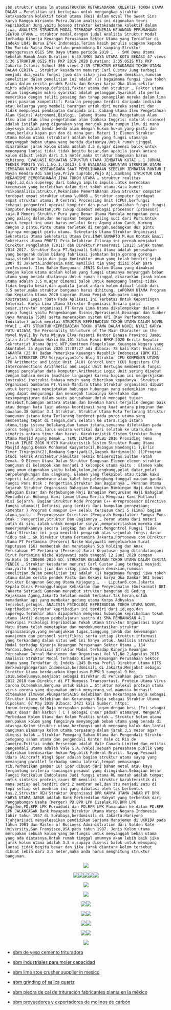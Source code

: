 
```
sbm struktur utama lm utamaSTRUKTUR KETAKSADARAN KOLEKTIF TOKOH UTAMA DALAM … Penelitian ini bertujuan untuk mengungkap struktur ketaksadaran kolektif tokoh utama (Rei) dalam novel The Sweet Sins karya Rangga Wirianto Putra.Dalam analisis ini digunakan teori kepribadian Jung,yaitu konsep struktur ketaksadaran kolektif dalam jiwa. ANALISIS STRUKTUR MODAL TERHADAP KINERJA KEUANGAN PERUSAHAAN SEKTOR UTAMA … struktur modal,dengan judul Analisis Struktur Modal terhadap Kinerja Keuangan Perusahaan Sektor Utama yang Terdaftar di Indeks LQ45 Bursa Efek Indonesia.Terima kasih penulis ucapkan kepada Ibu Farida Ratna Dewi selaku pembimbing.Di samping Struktur Kepengurusan OSIS SMK Daya Utama periode 2019 …  · SMK Daya Utama Sekolah Ramah Anak Duration: 6:30.SMKS DAYA UTAMA KOTA BEKASI 47 views 6:30 STRUKTUR OSIS MTs PKP 2019 2020 Duration: 2:35.OSIS MTs PKP Jakarta Islamic School 366 views 2:35 STRUKTUR KESADARAN TOKOH UTAMA DALAM CERITA … Struktur kesadaran menurut Carl Gustav Jung terbagi menjadi dua,yaitu fungsi jiwa dan sikap jiwa.Dengan demikian,rumusan penelitian dalam penelitian ini adalah (1) bagaimana fungsi jiwa tokoh utama dalam cerita pendek Pastu dan Kekayi karya Oka Alam sekitar mikro adalah.Konsep,definisi,faktor utama dan struktur … Faktor utama dalam lingkungan mikro syarikat adalah pelanggan.Syarikat itu perlu memeriksa dengan teliti pesaing dan tahap penampilan mereka dalam lima jenis pasaran kompetitif: Pasaran pengguna terdiri daripada individu atau keluarga yang membeli barangan untuk diri mereka sendiri dan tidak mempunyai pendapatan daripada ini. Cabang Utama Ilmu Pengetahuan Alam (Sains) Astronomi,Biologi. Cabang Utama Ilmu Pengetahuan Alam Ilmu alam atau ilmu pengetahuan alam (bahasa Inggris: natural science) adalah istilah yang digunakan yang merujuk pada rumpun ilmu di mana obyeknya adalah benda benda alam dengan hukum hukum yang pasti dan umum,berlaku kapan pun dan di mana pun. Materi 1: Elemen Struktur Utama Kolom utama (struktur) adalah kolom yang fungsi utamanya menyanggah beban utama yang berada diatasnya.Untuk rumah tinggal disarankan jarak kolom utama adalah 3.5 m,agar dimensi balok untuk menompang lantai tidak tidak begitu besar,dan apabila jarak antara kolom dibuat lebih dari 3.5 meter,maka struktur bangunan harus dihitung. EVALUASI KEKUATAN STRUKTUR UTAMA JEMBATAN KUTAI … 1 JURNAL TEKNIK POMITS Vol.1,No.1,(2013) 1 8 EVALUASI KEKUATAN STRUKTUR UTAMA JEMBATAN KUTAI KERTANEGARA SAAT PEMELIHARAAN SEBELUM JEMBATAN RUNTUH I Wayan Hendra Adi Sanjaya,Priyo Suprobo,Pujo Aji,Bambang STRUKTUR DAN MEKANISME PEMERTAHANAN JIWA TOKOH UTAMA … struktur realitas (ego),id,dan superego dari bahaya impuls impuls untuk meredakan kecemasan yang berlebihan dalam diri tokoh utama.Kata kunci: Psikoanalisis,Struktur,Mekanisme Pemertahanan Jiwa Struktur computer terdapat empat struktur utama \u00d8 … Struktur computer terdapat empat struktur utama: Ø Central Processing Unit (CPU),berfungsi sebagai pengontrol operasi komputer dan pusat pengolahan fungsi fungsi komputer.Kesepakatan,CPU cukup disebut sebagai processor (prosesor) saja.Ø Memori Struktur Pura yang Benar Utama Mandala merupakan zona yang paling dalam,dan merupakan tempat paling suci dari Pura.Untuk masuk tempat ini umat harus melalui Kori Agung atau Candi Kurung dengan 3 pintu.Pintu utama terletak di tengah,sedangkan dua pintu lainnya mengapit pintu utama. Sekretaris Utama Struktur Organisasi Sekretaris Utama Sekretaris Utama Drs.IMAM GUNARTO,M.Hum Kontak Email Sekretaris Utama PROFIL Pria kelahiran Cilacap ini pernah menjabat Direktur Pengolahan (2011) dan Direktur Preservasi (2012).Sejak tahun 2014 2017. Struktur Baja PT.Rajawali Sakti Utama adalah perusahaan yang bergerak dalam bidang fabrikasi jembatan baja,gorong gorong baja,struktur baja dan juga kontraktor umum yang telah berdiri sejak 2007 di Jakarta,Indonesia.Kami memiliki tim yang diisi oleh para profesional. Ilmu Bahan Bangunan: JENIS Kolom Utama yang dimaksud dengan kolom utama adalah kolom yang fungsi utamanya menyanggah beban utama yang berada diatasnya.Untuk rumah tinggal disarankan jarak kolom utama adalah 3.5 m,agar dimensi balok untuk menompang lantai tidak tidak begitu besar,dan apabila jarak antara kolom dibuat lebih dari 3.5 meter,maka struktur bangunan harus dihitung. LAPORAN UTAMA Program dan Kegiatan Utama 2020 Laporan Utama Penjab Kabupaten Login Kostratani Login *Data Pada Aplikasi Ini Terbatas Untuk Kepentingan Internal. Karya Lima Utama Struktur Organisasi Secara garis besar,struktur organisasi PT Karya Lima Utama dikelompokkan dalam 4 group fungsi yaitu Pengembangan Bisnis,Operasional,Keuangan dan Sumber Daya Manusia (SDM) serta menerapkan system KPI (Key Performance Indicator) untuk menilai STRUKTUR KEPRIBADIAN TOKOH UTAMA DALAM NOVEL NYALI … 477 STRUKTUR KEPRIBADIAN TOKOH UTAMA DALAM NOVEL NYALI KARYA PUTU WIJAYA The Personality Structure of The Main Character in the Novel Nyali by Putu Wijaya Elva Yusanti Kantor Bahasa Provinsi Jambi Jalan Arif Rahman Hakim No.101 Situs Resmi BPKP 2020 Berita Seputar Sekretariat Utama Opini WTP,Komitmen Pengelolaan Keuangan Negara yang Akuntabel 25 Agustus 2020 17:07:27 adi dibaca: 78 kali Kat: Evaluasi JAKARTA (25 8) Badan Pemeriksa Keuangan Republik Indonesia (BPK RI) telah STRUKTUR CPU Veryapriyanto's Blog Struktur CPU KOMPONEN UTAMA CPU Arithmetic and Logic Unit (ALU) Control Unit (CU) Registers CPU Interconnections Arithmetic and Logic Unit Bertugas membentuk fungsi fungsi pengolahan data komputer.Arithmetic Logic Unit sering disebut dengan bahasa mesin (machine language) karena bagian ini mengerkjakan instruksi instruksi bahasa mesin yang diberikan kepadanya. Struktur Organisasi Gambaran PT.Vinsa Mandira Utama Struktur organisasi dibuat untuk bertujuan menciptakan hubungan hubungan yang sedemikian rupa yang dapat mengurangi dan mencegah timbulnya keretakan dan kesimpangsiuran dalam suatu perusahaan.Untuk mencapai tujuan tersebut,hubungan antara atasan dan bawahan harus terjalin dengan baik atau dengan kata lain adanya koordinasi yang kuat antara pimpinan dan bawahan.38 Gambar 3.1 Struktur. Struktur Utama Kota Terlarang Struktur bangunan istana Kota Terlarang berderet pada poros utama yang membentang tepat di tengah,dari selatan ke utara.Tiga istana utama,tiga istana belakang,dan taman istana,semuanya diletakkan pada poros tengah ini,lurus secara vertikal dari selatan ke utara,dan simetris antara timur dan barat. Karakteristik Sistem Struktur Ruang Utama Masjid Agung Demak … TEMU ILMIAH IPLBI 2016 Prosiding Temu Ilmiah IPLBI 2016 H 079 Karakteristik Sistem Struktur Ruang Utama Masjid Agung Demak Mohhamad Kusyanto(1),Debagus Nandang(1 ),Erlin Timor Tiningsih(2),Bambang Supriyadi(3,Gagoek Hardiman(3) (1)Program Studi Teknik Arsitektur,Fakultas Teknik Universitas Sultan Fatah Demak. 9 Elemen Utama Dalam Struktur Bangunan Elemen elemen struktur bangunan di kelompok kan menjadi 3 kelompok utama yaitu : Elemen kaku yang umum digunakan yaitu balok,kolom,pelengkung,pelat datar,pelat berpelengkungan dan cangkang. Elemen yang fleksibel atau tidak kaku seperti kabel,membrane atau kabel berpelengkung tunggal maupun ganda. Fungsi Pons Otak : Pengertian,Struktur Dan Bagiannya … Peranan Utama Sejarah Struktur Organisasi Bahagian Bahagian Bimbingan Haji dan Umrah Bahagian Dasar dan Perhubungan Haji Bahagian Pengurusan Haji Bahagian Pentadbiran Hubungi Kami Laman Utama Berita Mengenai Kami Matlamat Misi Sejarah. Bagian Struktur Kode Program C++ #Preprocessor Directive fungsi utama(){ Definisi yang terdiri dari kumpulan pernyataan; komentar } Program C maupun C++ selalu tersusun dari 5 (Lima) bagian utama,yaitu : Preprocessor Directive (Pengarah Kompilator) Fungsi Pons Otak : Pengertian,Struktur Dan Bagiannya … Peran utama dari materi putih di sini ialah untuk mengatur sinyal,memprioritaskan mereka dan menerjemahkannya secara lengkap dan akurat.Mengontrol Fungsi Tidak Sadar Struktur ini juga memiliki pengaruh atas sejumlah fungsi dasar hidup tak … SK Direktur Utama Pertamina Jakarta,Portonews.com Direktur Utama PT Pertamina (Persero) Nicke Widyawati mengeluarkan Surat Keputusan (SK) membentuk dan menetapkan Sub holding dan Anak Perusahaan PT Pertamina (Persero).Surat Keputusan yang ditandatangani Dirut Pertamina Nicke Widyawati pada tanggal 12 Juni 2020 dengan No.Kpts 18 C00000 2020 SO. STRUKTUR KESADARAN TOKOH UTAMA DALAM CERITA PENDEK … Struktur kesadaran menurut Carl Gustav Jung terbagi menjadi dua,yaitu fungsi jiwa dan sikap jiwa.Dengan demikian,rumusan penelitian dalam penelitian ini adalah (1) bagaimana fungsi jiwa tokoh utama dalam cerita pendek Pastu dan Kekayi karya Oka Damkar DKI Sebut Struktur Bangunan Gedung Utama Kejagung …  · Liputan6.com,Jakarta Kepala Dinas Penanggulangan Kebakaran dan Penyelamatan (Gulkarmat) DKI Jakarta Satriadi Gunawan menyebut struktur bangunan di Gedung Kejaksaan Agung,Jakarta Selatan mudah terbakar.Tak heran,untuk memadamkan api yang membakar gedung utama Korps Adhyaksa tersebut,petugas. ANALISIS PSIKOLOGI KEPRIBADIAN TOKOH UTAMA NOVEL kepribadian.Struktur kepribadian ini terdiri dari id,ego,dan superego.Terakhir akan dipaparkan mengenai hubungan kepribadian tokoh utama (Ardi) dengan pembelajaran sastra di SMA.PEMBAHASAN 4.1 Deskripsi Psikologi Kepribadian Tokoh Utama Struktur Organisasi Sapta Mutu Utama telah menetapkan dan mendokumentasikan struktur organisasinya,yang menunjukkan tugas,tanggung jawab dan kewenangan manajemen dan personel sertifikasi serta setiap struktur.informasi yang terkandung dalam situs web ini hanya untuk. Analisis Struktur Modal terhadap Kinerja Keuangan Perusahaan Sektor Utama … 134 Wardani,Dewi Analisis Struktur Modal terhadap Kinerja Keuangan Perusahaan Jurnal Manajemen dan Organisasi Vol VI,No 2,Agustus 2015 Analisis Struktur Modal terhadap Kinerja Keuangan Perusahaan Sektor Utama yang Terdaftar di Indeks LQ45 Bursa Profil Direktur Utama HITS Berkewarganegaraan Indonesia,berdomisili di Jakarta.Menjabat sebagai Direktur Utama berdasarkan Keputusan RUPSLB tanggal 9 Mei 2018.Sebelumnya,menjabat sebagai Direktur di Perusahaan pada tahun 2012 2018 dan Direktur di PT Humpuss Transportasi. Protein Utama Virus Corona Ditemukan,Berguna untuk Bikin … Struktur molekul protein utama virus corona yang digunakan untuk menyerang sel manusia berhasil ditemukan ilmuwan.#kumparanSAINS Kelebihan dan Kekurangan Baja sebagai Struktur Utama Kelebihan dan Kekurangan Baja sebagai Struktur Utama Diposkan: 07 May 2019 Dibaca: 3421 kali Sumber: https: forum.teropong.id Baja merupakan paduan logam dengan besi (Fe) sebagai unsur dasar dan karbon ( C ) sebagai unsur paduan utamanya. Mengenal Perbedaan Kolom Utama dan Kolom Praktis untuk … Struktur kolom utama merupakan kolom yang fungsinya menyanggah beban utama yang berada di atasnya.Kolom struktur utama berfungsi untuk menopang balok dan lantai bangunan.Biasanya kolom utama terpasang dalam jarak 3,5 meter agar dimensi balok … Struktur Pemegang Saham Utama dan Pengendali Struktur pemegang saham utama dan pengendali Kantor Vale di Rio de Janeiro.Entitas induk Perseroan adalah Vale Canada Limited dan entitas pengendali utama adalah Vale S.A.(Vale),sebuah perusahaan publik yang didirikan berdasarkan hukum Republik Federal Brasil. Sayap Pesawat Udara (Aircraft Wing) Spar adalah bagian struktur utama sayap yang memanjang parallel terhadap sumbu lateral,tempat pemasangan rib.Perhatikan gambar 16! Spar dibuat dari bahan metal atau kayu tergantung criteria rancangan pesawat yang diinginkan.Sebagian besar Fungsi Retikulum Endoplasma Jadi fungsi utama RE mentah adalah tempat untuk sintesis protein,raues RE memiliki struktur karakteristik di mana setiap sel terdiri dari 2 membran sel,dan itu menjadi satu di tepi setiap sel membran ini yang dibatasi oleh tas berbentuk tas.2.Struktur REH Struktur Organisasi BPR KARYA UTAMA JABAR PT BPR KARYA UTAMA JABAR adalah Bank Perkreditan Rakyat yang terbentuk dari Penggabungan Usaha (Merger) PD.BPR LPK Cisalak,PD.BPR LPK Pagaden,PD.BPR LPK Purwadadi dan PD.BPR LPK Pamanukan ke dalam PD.BPR LPK JALANCAGAK Bank Mayapada Direktur Utama Warga Negara Indonesia lahir tahun 1957 di Surabaya,berdomisili di Jakarta.Hariyono Tjahjarijadi menyelesaikan pendidikan Sarjana Manajemen di UKRIDA pada tahun 1981 dan Master of Business Administration dari Golden Gate University,San Fransisco,USA pada tahun 1987. Jenis Kolom utama merupakan sebuah kolom yang berfungsi untuk menyanggah beban utama yang ada diatasnya.Untuk rumah tinggal umumnya akan lebih baik jika jarak kolom utama adalah 3.5 m,supaya dimensi balok untuk menopang lantai tidak begitu besar dan jika jarak diantara kolom tersebut dibuat lebih dari 3.5 meter,maka anda harus menghitung struktur bangunan. 
```

<div align="center">

<a href="https://es-crusher.shibang-china.com/github&k=sbm+struktur+utama+lm+utama"><img src="https://static.shibang-china.com/es/crusher/logo.jpg"></a>

<a href="https://es-crusher.shibang-china.com/github&k=sbm+struktur+utama+lm+utama"><img src="https://static.shibang-china.com/es/crusher/index.jpg"></a><a href="https://es-crusher.shibang-china.com/material.htmlgithub&k=sbm+struktur+utama+lm+utama"><img src="https://static.shibang-china.com/es/crusher/material.jpg"></a><a href="https://es-crusher.shibang-china.com/application.htmlgithub&k=sbm+struktur+utama+lm+utama"><img src="https://static.shibang-china.com/es/crusher/application.jpg"></a><a href="https://es-crusher.shibang-china.com/aboutus.htmlgithub&k=sbm+struktur+utama+lm+utama"><img src="https://static.shibang-china.com/es/crusher/aboutus.jpg"></a><a href="https://es-crusher.shibang-china.com/contact.htmlgithub&k=sbm+struktur+utama+lm+utama"><img src="https://static.shibang-china.com/es/crusher/contact.jpg"></a>

<a href="https://es-crusher.shibang-china.com/github&k=sbm+struktur+utama+lm+utama"><img src="https://static.shibang-china.com/es/crusher/banner.jpg"></a>

<a href="https://swt.shibang-china.com/github&k=sbm+struktur+utama+lm+utama"><img src="https://static.shibang-china.com/es/crusher/text.jpg"></a>

<a href="https://swt.shibang-china.com/github&k=sbm+struktur+utama+lm+utama"><img src="https://static.shibang-china.com/es/crusher/chat.jpg"></a><a href="https://es-crusher.shibang-china.com/contact.htmlgithub&k=sbm+struktur+utama+lm+utama"><img src="https://static.shibang-china.com/es/crusher/message.jpg"></a>

<a href="https://es-crusher.shibang-china.com/products/pe.htmlgithub&k=sbm+struktur+utama+lm+utama"><img src="https://static.shibang-china.com/es/crusher/pe.jpg"></a><a href="https://es-crusher.shibang-china.com/products/pf.htmlgithub&k=sbm+struktur+utama+lm+utama"><img src="https://static.shibang-china.com/es/crusher/pf.jpg"></a>

<a href="https://es-crusher.shibang-china.com/products/hpt.htmlgithub&k=sbm+struktur+utama+lm+utama"><img src="https://static.shibang-china.com/es/crusher/hpt.jpg"></a><a href="https://es-crusher.shibang-china.com/products/vsi.htmlgithub&k=sbm+struktur+utama+lm+utama"><img src="https://static.shibang-china.com/es/crusher/vsi.jpg"></a>

<a href="https://es-crusher.shibang-china.com/products/klv.htmlgithub&k=sbm+struktur+utama+lm+utama"><img src="https://static.shibang-china.com/es/crusher/klv.jpg"></a><a href="https://es-crusher.shibang-china.com/products/portable.htmlgithub&k=sbm+struktur+utama+lm+utama"><img src="https://static.shibang-china.com/es/crusher/portable.jpg"></a>

<a href="https://swt.shibang-china.com/github&k=sbm+struktur+utama+lm+utama"><img src="https://static.shibang-china.com/es/crusher/case.jpg"></a>

</div>


* [sbm de yeso cemento trituradora](sbm%20de%20yeso%20cemento%20trituradora.md)

* [sbm industriales para moler capacidad](sbm%20industriales%20para%20moler%20capacidad.md)

* [sbm lime stoe crusher supplier in mexico](sbm%20lime%20stoe%20crusher%20supplier%20in%20mexico.md)

* [sbm grinding of salica quartz](sbm%20grinding%20of%20salica%20quartz.md)

* [sbm piedra de cal de trituración fabricantes planta en la méxico](sbm%20piedra%20de%20cal%20de%20trituraci%C3%B3n%20fabricantes%20planta%20en%20la%20m%C3%A9xico.md)

* [sbm proveedores y exportadores de molinos de carbón](sbm%20proveedores%20y%20exportadores%20de%20molinos%20de%20carb%C3%B3n.md)